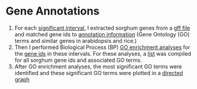 # Gene Annotations
1) For each [significant interval](SignificantIntervals.csv), I extracted sorghum genes from a [gff file](Sbicolor_454_Chr03_gene.gff3) and matched gene ids to [annotation information](Sbicolor_454_v3.1.1.annotation_info.txt) (Gene Ontology (GO) terms and similar genes in arabidopsis and rice.)
2) Then I performed Biological Process (BP) [GO enrichment analyses](GOAnalyses.Rmd) for the [gene ids](GODupl.txt) in these intervals.  For these analyses, a [list](gene_to_GO.txt) was compiled for all sorghum gene ids and associated GO terms.
3) After GO enrichment analyses, the most significant GO terms were identified and these significant GO terms were plotted in a [directed graph](BP_GO.png)
